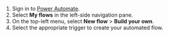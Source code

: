1. Sign in to [Power Automate](https://flow.microsoft.com).
1. Select **My flows** in the left-side navigation pane.
1. On the top-left menu, select **New flow** > **Build your own**.
1. Select the appropriate trigger to create your automated flow.